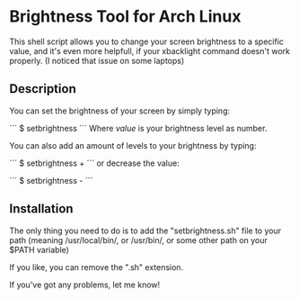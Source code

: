 # Brightness Tool for Arch Linux

This shell script allows you to change your screen brightness to a specific value,
and it's even more helpfull, if your xbacklight command doesn't work properly.
(I noticed that issue on some laptops)

## Description

You can set the brightness of your screen by simply typing:

´´´
$ setbrightness <value>
´´´
Where *value* is your brightness level as number.


You can also add an amount of levels to your brightness by typing:

´´´
$ setbrightness +<value>
´´´
or decrease the value:

´´´
$ setbrightness -<value>
´´´

## Installation

The only thing you need to do is to add the "setbrightness.sh" file to your path 
(meaning /usr/local/bin/, or /usr/bin/, or some other path on your $PATH variable)

If you like, you can remove the ".sh" extension.

If you've got any problems, let me know!

